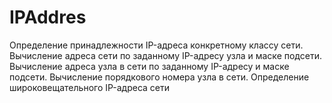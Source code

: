 # IPAddres
Определение принадлежности IP-адреса конкретному классу сети. 
Вычисление адреса сети по заданному IP-адресу узла и маске подсети. 
Вычисление адреса узла в сети по заданному IP-адресу и маске подсети. 
Вычисление порядкового номера узла в сети. 
Определение широковещательного IP-адреса сети
